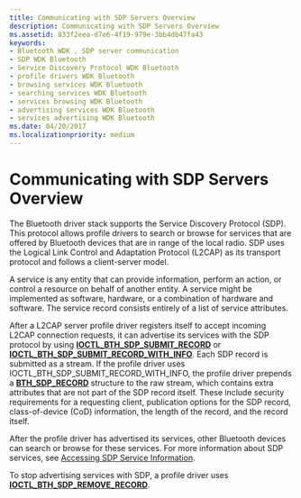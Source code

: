 ```yaml
---
title: Communicating with SDP Servers Overview
description: Communicating with SDP Servers Overview
ms.assetid: 833f2eea-d7e6-4f19-979e-3bb4db47fa43
keywords:
- Bluetooth WDK , SDP server communication
- SDP WDK Bluetooth
- Service Discovery Protocol WDK Bluetooth
- profile drivers WDK Bluetooth
- browsing services WDK Bluetooth
- searching services WDK Bluetooth
- services browsing WDK Bluetooth
- advertising services WDK Bluetooth
- services advertising WDK Bluetooth
ms.date: 04/20/2017
ms.localizationpriority: medium
---
```


# Communicating with SDP Servers Overview


The Bluetooth driver stack supports the Service Discovery Protocol (SDP). This protocol allows profile drivers to search or browse for services that are offered by Bluetooth devices that are in range of the local radio. SDP uses the Logical Link Control and Adaptation Protocol (L2CAP) as its transport protocol and follows a client-server model.

A service is any entity that can provide information, perform an action, or control a resource on behalf of another entity. A service might be implemented as software, hardware, or a combination of hardware and software. The service record consists entirely of a list of service attributes.

After a L2CAP server profile driver registers itself to accept incoming L2CAP connection requests, it can advertise its services with the SDP protocol by using [**IOCTL\_BTH\_SDP\_SUBMIT\_RECORD**](https://docs.microsoft.com/windows-hardware/drivers/ddi/bthioctl/ni-bthioctl-ioctl_bth_sdp_submit_record) or [**IOCTL\_BTH\_SDP\_SUBMIT\_RECORD\_WITH\_INFO**](https://docs.microsoft.com/windows-hardware/drivers/ddi/bthioctl/ni-bthioctl-ioctl_bth_sdp_submit_record_with_info). Each SDP record is submitted as a stream. If the profile driver uses IOCTL\_BTH\_SDP\_SUBMIT\_RECORD\_WITH\_INFO, the profile driver prepends a [**BTH\_SDP\_RECORD**](https://docs.microsoft.com/windows-hardware/drivers/ddi/bthioctl/ns-bthioctl-_bth_sdp_record) structure to the raw stream, which contains extra attributes that are not part of the SDP record itself. These include security requirements for a requesting client, publication options for the SDP record, class-of-device (CoD) information, the length of the record, and the record itself.

After the profile driver has advertised its services, other Bluetooth devices can search or browse for these services. For more information about SDP services, see [Accessing SDP Service Information](accessing-sdp-service-information.md).

To stop advertising services with SDP, a profile driver uses [**IOCTL\_BTH\_SDP\_REMOVE\_RECORD**](https://docs.microsoft.com/windows-hardware/drivers/ddi/bthioctl/ni-bthioctl-ioctl_bth_sdp_remove_record).

 

 





